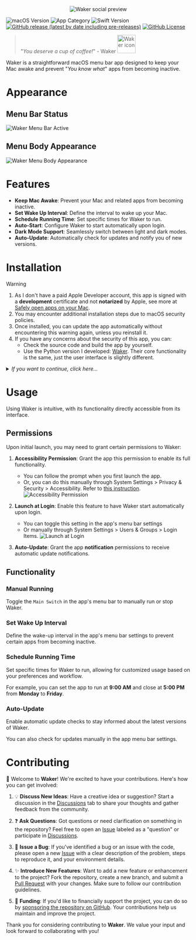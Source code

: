 <div style="text-align:center;">
    <img src="./docs/social-preview.png" alt="Waker social preview">
</div>

![macOS Version](https://img.shields.io/badge/macOS_Version-13.0%2B-green?logo=macOS)
![App Category](https://img.shields.io/badge/App_Category-Utilities-blue?logo=apple)
![Swift Version](https://img.shields.io/badge/Swift_Version-5-blue?logo=swift)
[![GitHub release (latest by date including pre-releases)](https://img.shields.io/github/v/release/ChenglongMa/waker-mac?include_prereleases)](https://github.com/ChenglongMa/waker-mac/releases/latest)
[![GitHub License](https://img.shields.io/github/license/ChenglongMa/waker-mac)](https://github.com/ChenglongMa/waker-mac/blob/main/LICENSE)

> "_You deserve a cup of coffee!_" - Waker <img src="./docs/icon.svg" alt="Waker icon" width="50px">

Waker is a straightforward macOS menu bar app designed to keep your Mac awake and prevent "_You know what_" apps from
becoming inactive.

# Appearance

## Menu Bar Status

![Waker Menu Bar Active](./docs/appearance/menu-bar-status.svg)

## Menu Body Appearance

![Waker Menu Body Appearance](./docs/appearance/menu-body-appearance.png)

# Features

- **Keep Mac Awake**: Prevent your Mac and related apps from becoming inactive.
- **Set Wake Up Interval**: Define the interval to wake up your Mac.
- **Schedule Running Time**: Set specific times for Waker to run.
- **Auto-Start**: Configure Waker to start automatically upon login.
- **Dark Mode Support**: Seamlessly switch between light and dark modes.
- **Auto-Update**: Automatically check for updates and notify you of new versions.

# Installation

> [!WARNING]
> 1. As I don't have a paid Apple Developer account, this app is signed with a **development** certificate and not **notarized** by Apple, see more at [Safely open apps on your Mac](https://support.apple.com/en-us/102445).
> 2. You may encounter additional installation steps due to macOS security policies.
> 3. Once installed, you can update the app automatically without encountering this warning again, unless you reinstall it.
> 4. If you have any concerns about the security of this app, you can:
>    - Check the source code and build the app by yourself.
>    - Use the Python version I developed: [Waker](https://github.com/ChenglongMa/waker). Their core functionality is
       the same, just the user interface is slightly different.

<details markdown="1">
  <summary><i>If you want to continue, click here...</i></summary>

## Download

Download the latest version of Waker's `.dmg` installer from
the [release page](https://github.com/ChenglongMa/waker-mac/releases/latest).

## Installation Steps

1. **Right-click** the `.dmg` file and select `Open` to begin the installation process.
    - 🟢 When right-clicking the `.dmg` file, you will see the following warning, **please click `Open`**.
      ![right click dmg](./docs/installation/right-click-dmg.png)
    - 🔴 If you **double-click** the `.dmg` file, you may encounter the following warning:
      ![double click warning](./docs/installation/double-click-dmg.png)
2. Drag the `Waker.app` to your `Applications` folder.
   ![Drag to Applications](./docs/installation/dmg-installer.png)
3. Locate `Waker.app` in your `Launchpad` or `Applications` folder. If you encounter a warning when opening the app
   from `Launchpad`, click `Show in Finder` and proceed.
    - 🟢 Please **right-click** the app from the `Applications` folder and select `Open`, you will see the following
      warning, **Please click `Open`**.
      ![warning in finder](./docs/installation/right-click-in-finder.png)
    - 🔴 If you open the app
      from `Launchpad` <img src="./docs/assets/launchpad.jpg.webp" alt="launchpad icon" width="20px">, you will see the
      following warning, **please click `Show in Finder`**.
      ![warning in launchpad](./docs/installation/open-in-application.png)
4. You can now find the app in the menu bar, as depicted in the [Appearance Section](#appearance).
5. From now on, you can open the app
   from `Launchpad` <img src="./docs/assets/launchpad.jpg.webp" alt="launchpad icon" width="20px"> as usual.

</details>

# Usage

Using Waker is intuitive, with its functionality directly accessible from its interface.

## Permissions

Upon initial launch, you may need to grant certain permissions to Waker:

1. **Accessibility Permission**: Grant the app this permission to enable its full functionality.
    - You can follow the prompt when you first launch the app.
    - Or, you can do this manually through System Settings > Privacy & Security > Accessibility. Refer
      to [this instruction](https://support.apple.com/en-au/guide/mac-help/mh43185/mac#:~:text=To%20review%20app%20permissions%20—%20for,any%20app%20in%20the%20list.).
      ![Accessibility Permission](./docs/usage/accessibility-permission.png)

2. **Launch at Login**: Enable this feature to have Waker start automatically upon login.

    - You can toggle this setting in the app's menu bar settings
    - Or manually through System Settings > Users & Groups > Login Items.
      ![Launch at Login](./docs/usage/launch-at-login-settings.png)

3. **Auto-Update**: Grant the app **notification** permissions to receive automatic update notifications.

## Functionality

### Manual Running

Toggle the `Main Switch` in the app's menu bar to manually run or stop Waker.

### Set Wake Up Interval

Define the wake-up interval in the app's menu bar settings to prevent certain apps from becoming inactive.

### Schedule Running Time

Set specific times for Waker to run, allowing for customized usage based on your preferences and workflow.

For example, you can set the app to run at **9:00 AM** and close at **5:00 PM** from **Monday** to **Friday**.

### Auto-Update

Enable automatic update checks to stay informed about the latest versions of Waker.

You can also check for updates manually in the app menu bar settings.

# Contributing

👋 Welcome to **Waker**! We're excited to have your contributions. Here's how you can get involved:

1. 💡 **Discuss New Ideas**: Have a creative idea or suggestion? Start a discussion in
   the [Discussions](https://github.com/ChenglongMa/waker-mac/discussions) tab to share your thoughts and
   gather feedback from the community.

2. ❓ **Ask Questions**: Got questions or need clarification on something in the repository? Feel free to open
   an [Issue](https://github.com/ChenglongMa/waker-mac/issues) labeled as a "question" or participate
   in [Discussions](https://github.com/ChenglongMa/waker-mac/discussions).

3. 🐛 **Issue a Bug**: If you've identified a bug or an issue with the code, please open a
   new [Issue](https://github.com/ChenglongMa/waker-mac/issues) with a clear description of the problem, steps
   to reproduce it, and your environment details.

4. ✨ **Introduce New Features**: Want to add a new feature or enhancement to the project? Fork the repository, create a
   new branch, and submit a [Pull Request](https://github.com/ChenglongMa/waker-mac/pulls) with your changes.
   Make sure to follow our contribution guidelines.

5. 💖 **Funding**: If you'd like to financially support the project, you can do so
   by [sponsoring the repository on GitHub](https://github.com/sponsors/ChenglongMa). Your contributions help us
   maintain and improve the project.

Thank you for considering contributing to **Waker**.
We value your input and look forward to collaborating with you!
